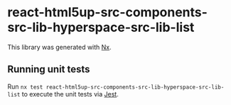 # react-html5up-src-components-src-lib-hyperspace-src-lib-list

This library was generated with [Nx](https://nx.dev).

## Running unit tests

Run `nx test react-html5up-src-components-src-lib-hyperspace-src-lib-list` to execute the unit tests via [Jest](https://jestjs.io).
